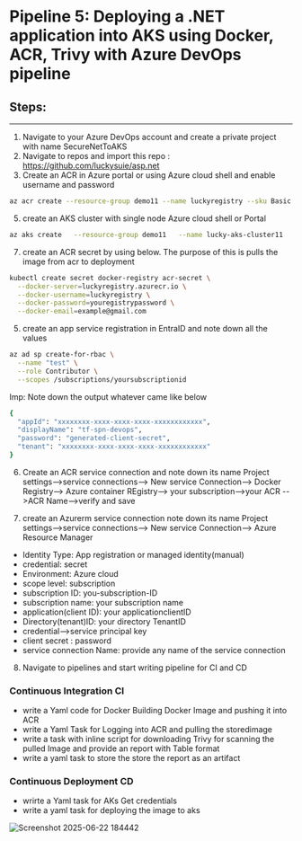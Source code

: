# Pipeline 5: Deploying a .NET application into AKS using Docker, ACR, Trivy with Azure DevOps pipeline
## Steps:
------
1. Navigate to your Azure DevOps account and create a private project with name SecureNetToAKS
2. Navigate to repos and import this repo : https://github.com/luckysuie/asp.net
3. Create an ACR in Azure portal or using Azure cloud shell and enable username and password
```bash
az acr create --resource-group demo11 --name luckyregistry --sku Basic
```
5. create an AKS cluster with single node Azure cloud shell or Portal
```bash
az aks create   --resource-group demo11   --name lucky-aks-cluster11   --node-count 1   --generate-ssh-keys
```
7. create an ACR secret by using below. The purpose of this is pulls the image from acr to deployment
```bash
kubectl create secret docker-registry acr-secret \
  --docker-server=luckyregistry.azurecr.io \
  --docker-username=luckyregistry \
  --docker-password=youregistrypassword \
  --docker-email=example@gmail.com 
```
5. create an app service registration in EntraID and note down all the values
```bash
az ad sp create-for-rbac \
  --name "test" \
  --role Contributor \
  --scopes /subscriptions/yoursubscriptionid
```
Imp: Note down the output whatever came like below
```bash
{
  "appId": "xxxxxxxx-xxxx-xxxx-xxxx-xxxxxxxxxxxx",
  "displayName": "tf-spn-devops",
  "password": "generated-client-secret",
  "tenant": "xxxxxxxx-xxxx-xxxx-xxxx-xxxxxxxxxxxx"
}
```
6. Create an ACR service connection and note down its name
Project settings-->service connections--> New service Connection--> 
Docker Registry--> Azure container REgistry--> your subscription-->your ACR -->ACR Name-->verify and save

7. create an Azurerm service connection note down its name
Project settings-->service connections--> New service Connection--> Azure Resource Manager
- Identity Type: App registration or managed identity(manual)
- credential: secret
- Environment: Azure cloud
- scope level: subscription
- subscription ID: you-subscription-ID
- subscription name: your subscription name
- application(client ID): your applicationclientID
- Directory(tenant)ID: your directory TenantID
- credential-->service principal key
- client secret : password
- service connection Name: provide any name of the service connection

8. Navigate to pipelines and start writing pipeline for CI and CD

### Continuous Integration CI
- write a Yaml code for Docker Building Docker Image and pushing it into ACR
- write a Yaml Task for Logging into ACR and pulling the storedimage
- write a task with inline script for downloading Trivy for scanning the pulled Image and provide an report with Table format
- write a yaml task to store the store the report as an artifact

### Continuous Deployment CD
- wrirte a Yaml task for AKs Get credentials
- write a yaml task for deploying the image to aks

![Screenshot 2025-06-22 184442](https://github.com/user-attachments/assets/0649d21c-89c4-4e89-8f23-bf48c15a14cf)
